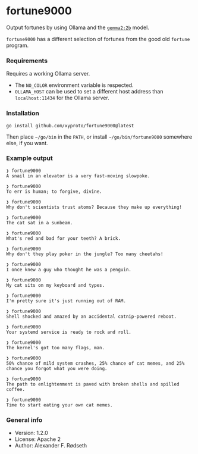 # fortune9000

Output fortunes by using Ollama and the [`gemma2:2b`](https://ollama.com/library/gemma2) model.

`fortune9000` has a different selection of fortunes from the good old `fortune` program.

### Requirements

Requires a working Ollama server.

* The `NO_COLOR` environment variable is respected.
* `OLLAMA_HOST` can be used to set a different host address than `localhost:11434` for the Ollama server.

### Installation

    go install github.com/xyproto/fortune9000@latest

Then place `~/go/bin` in the `PATH`, or install `~/go/bin/fortune9000` somewhere else, if you want.

### Example output

```
❯ fortune9000
A snail in an elevator is a very fast-moving slowpoke.

❯ fortune9000
To err is human; to forgive, divine.

❯ fortune9000
Why don't scientists trust atoms? Because they make up everything!

❯ fortune9000
The cat sat in a sunbeam.

❯ fortune9000
What's red and bad for your teeth? A brick.

❯ fortune9000
Why don't they play poker in the jungle? Too many cheetahs!

❯ fortune9000
I once knew a guy who thought he was a penguin.

❯ fortune9000
My cat sits on my keyboard and types.

❯ fortune9000
I'm pretty sure it's just running out of RAM.

❯ fortune9000
Shell shocked and amazed by an accidental catnip-powered reboot.

❯ fortune9000
Your systemd service is ready to rock and roll.

❯ fortune9000
The kernel's got too many flags, man.

❯ fortune9000
50% chance of mild system crashes, 25% chance of cat memes, and 25% chance you forgot what you were doing.

❯ fortune9000
The path to enlightenment is paved with broken shells and spilled coffee.

❯ fortune9000
Time to start eating your own cat memes.
```

### General info

* Version: 1.2.0
* License: Apache 2
* Author: Alexander F. Rødseth
